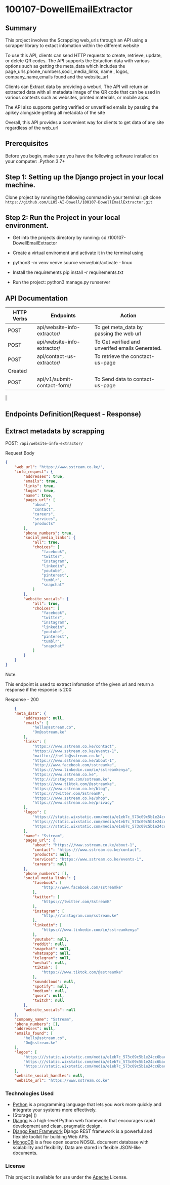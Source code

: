 # 100107-DowellEmailExtractor

## Summary
This project involves the Scrapping web_urls through an API using 
a scrapper library to extact infomation within the different website

To use this API, clients can send HTTP requests to create, retrieve, 
update, or delete QR codes. The API supports the Extaction data
with various options such as getting the meta_data which includes 
the page_urls,phone_numbers,socil_media_links, name , logos, 
company_name,emails found and the website_url

Clients can Extract data by providing a weburl, 
 The API will return an extracted data with all metadata 
image of the QR code that can be used in various contexts such as 
websites, printed materials, or mobile apps.

The API also supports getting verified or unverified emails by passing
the apikey alongside getting all metadata of the site

Overall, this API provides a convenient way for clients to get data 
of any site regardless of the web_url



## Prerequisites

Before you begin, make sure you have the following software installed on your computer:
    .Python 3.7+

## Step 1: Setting up the Django project in your local machine.
    
Clone project by running the following command in your terminal:
git clone `https://github.com/LL05-AI-Dowell/100107-DowellEmailExtractor.git`

## Step 2: Run the Project in your local environment.

- Get into the projects directory by running:
cd /100107-DowellEmailExtractor

- Create a virtual enviroment and activate it in the terminal using

- python3 -m venv venve
source venve/bin/activate - linux


- Install the requirements
pip install -r requirements.txt

- Run the project:
python3 manage.py runserver

## API Documentation 



| HTTP Verbs | Endpoints                      | Action                                               |
|------------|--------------------------------|------------------------------------------------------|
| POST       | api/website-info-extractor/   | To get meta_data by passing the web url          |
| POST       | api/website-info-extractor/   | To Get verified and unverifed emails Generated.                     |
| POST       | api/contact-us-extractor/     | To retrieve the conctact-us-page
 Created     |
| POST       | api/v1/submit-contact-form/   | To Send data to contact-us-page 
 |


##  Endpoints Definition(Request - Response)

## Extract metadata by scrapping

POST: `/api/website-info-extractor/`

Request Body

```json
{
    "web_url": "https://www.sstream.co.ke/",
    "info_request": {
        "addresses": true,
        "emails": true,
        "links": true,
        "logos": true,
        "name": true,
        "pages_url": [
            "about",
            "contact",
            "careers",
            "services",
            "products"
        ],
        "phone_numbers": true,
        "social_media_links": {
            "all": true,
            "choices": [
                "facebook",
                "twitter",
                "instagram",
                "linkedin",
                "youtube",
                "pinterest",
                "tumblr",
                "snapchat"
            ]
        },
        "website_socials": {
            "all": true,
            "choices": [
                "facebook",
                "twitter",
                "instagram",
                "linkedin",
                "youtube",
                "pinterest",
                "tumblr",
                "snapchat"
            ]
        }
    }
}
```
Note:

This endpoint is used to extract infomation of the given url and return a response
if the response is 200

Response - 200 

```json
    {
    "meta_data": {
        "addresses": null,
        "emails": [
            "hello@sstream.co",
            "On@sstream.ke"
        ],
        "links": [
            "https:///www.sstream.co.ke/contact",
            "https:///www.sstream.co.ke/events-1",
            "mailto:///hello@sstream.co.ke",
            "https:///www.sstream.co.ke/about-1",
            "http:///www.facebook.com/sstreamke",
            "https:///www.linkedin.com/in/sstreamkenya",
            "https:///www.sstream.co.ke",
            "http:///instagram.com/sstream.ke",
            "https:///www.tiktok.com/@sstreamke",
            "https:///www.sstream.co.ke/blog",
            "https:///twitter.com/SstreamK",
            "https:///www.sstream.co.ke/shop",
            "https:///www.sstream.co.ke/privacy"
        ],
        "logos": [
            "https:///static.wixstatic.com/media/e1eb7c_573c09c5b1e24cc6bac97e0a85786494%7Emv2.png/v1/fill/w_192%2Ch_192%2Clg_1%2Cusm_0.66_1.00_0.01/e1eb7c_573c09c5b1e24cc6bac97e0a85786494%7Emv2.png",
            "https:///static.wixstatic.com/media/e1eb7c_573c09c5b1e24cc6bac97e0a85786494%7Emv2.png/v1/fill/w_32%2Ch_32%2Clg_1%2Cusm_0.66_1.00_0.01/e1eb7c_573c09c5b1e24cc6bac97e0a85786494%7Emv2.png",
            "https:///static.wixstatic.com/media/e1eb7c_573c09c5b1e24cc6bac97e0a85786494%7Emv2.png/v1/fill/w_180%2Ch_180%2Clg_1%2Cusm_0.66_1.00_0.01/e1eb7c_573c09c5b1e24cc6bac97e0a85786494%7Emv2.png"
        ],
        "name": "Sstream",
        "pages_url": {
            "about": "https:///www.sstream.co.ke/about-1",
            "contact": "https:///www.sstream.co.ke/contact",
            "products": null,
            "services": "https://www.sstream.co.ke/events-1",
            "careers": null
        },
        "phone_numbers": [],
        "social_media_links": {
            "facebook": [
                "http:///www.facebook.com/sstreamke"
            ],
            "twitter": [
                "https:///twitter.com/SstreamK"
            ],
            "instagram": [
                "http:///instagram.com/sstream.ke"
            ],
            "linkedin": [
                "https:///www.linkedin.com/in/sstreamkenya"
            ],
            "youtube": null,
            "reddit": null,
            "snapchat": null,
            "whatsapp": null,
            "telegram": null,
            "wechat": null,
            "tiktok": [
                "https:///www.tiktok.com/@sstreamke"
            ],
            "soundcloud": null,
            "spotify": null,
            "medium": null,
            "quora": null,
            "twitch": null
        },
        "website_socials": null
    },
    "company_name": "Sstream",
    "phone_numbers": [],
    "addresses": null,
    "emails_found": [
        "hello@sstream.co",
        "On@sstream.ke"
    ],
    "logos": [
        "https:///static.wixstatic.com/media/e1eb7c_573c09c5b1e24cc6bac97e0a85786494%7Emv2.png/v1/fill/w_192%2Ch_192%2Clg_1%2Cusm_0.66_1.00_0.01/e1eb7c_573c09c5b1e24cc6bac97e0a85786494%7Emv2.png",
        "https:///static.wixstatic.com/media/e1eb7c_573c09c5b1e24cc6bac97e0a85786494%7Emv2.png/v1/fill/w_32%2Ch_32%2Clg_1%2Cusm_0.66_1.00_0.01/e1eb7c_573c09c5b1e24cc6bac97e0a85786494%7Emv2.png",
        "https:///static.wixstatic.com/media/e1eb7c_573c09c5b1e24cc6bac97e0a85786494%7Emv2.png/v1/fill/w_180%2Ch_180%2Clg_1%2Cusm_0.66_1.00_0.01/e1eb7c_573c09c5b1e24cc6bac97e0a85786494%7Emv2.png"
    ],
    "website_social_handles": null,
    "website_url": "https://www.sstream.co.ke"
```




### Technologies Used

- [Python](https://nodejs.org/) is a programming language that lets you work more quickly and integrate your systems
  more effectively.
- [Storage] ()
- [Django](https://www.djangoproject.com/) is a high-level Python web framework that encourages rapid development and
  clean, pragmatic design.
- [Django Rest Framework](https://www.django-rest-framework.org/) Django REST framework is a powerful and flexible
  toolkit for building Web APIs.
- [MongoDB](https://www.mongodb.com/) is a free open source NOSQL document database with scalability and flexibility.
  Data are stored in flexible JSON-like documents.

### License

This project is available for use under
the [Apache](https://github.com/LL05-AI-Dowell/100107-DowellEmailExtractor.git0/blob/main/LICENSE) License.

